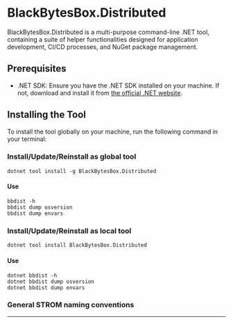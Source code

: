 
# BlackBytesBox.Distributed 

BlackBytesBox.Distributed is a multi-purpose command-line .NET tool, containing a suite of helper functionalities designed for application development, CI/CD processes, and NuGet package management.

## Prerequisites
- .NET SDK: Ensure you have the .NET SDK installed on your machine. If not, download and install it from [the official .NET website](https://dotnet.microsoft.com/download).

## Installing the Tool
To install the tool globally on your machine, run the following command in your terminal:

### Install/Update/Reinstall as global tool
```
dotnet tool install -g BlackBytesBox.Distributed
```

#### Use
```
bbdist -h
bbdist dump osversion
bbdist dump envars
```

### Install/Update/Reinstall as local tool
```
dotnet tool install BlackBytesBox.Distributed
```

#### Use
```
dotnet bbdist -h
dotnet bbdist dump osversion
dotnet bbdist dump envars
```

### General STROM naming conventions
---
